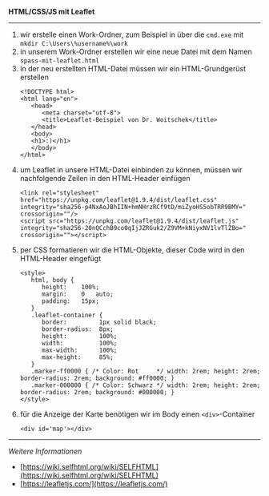 **HTML/CSS/JS mit Leaflet**

---

1. wir erstelle einen Work-Ordner, zum Beispiel in über die `cmd.exe` mit `mkdir C:\Users\%username%\work`
2. in unserem Work-Ordner erstellen wir eine neue Datei mit dem Namen `spass-mit-leaflet.html`
3. in der neu erstellten HTML-Datei müssen wir ein HTML-Grundgerüst erstellen
   ```
   <!DOCTYPE html>
   <html lang="en">
      <head>
         <meta charset="utf-8">
         <title>Leaflet-Beispiel von Dr. Woitschek</title>
      </head>
      <body>
      <h1>:)</h1>
      </body>
   </html>
   ```
4. um Leaflet in unsere HTML-Datei einbinden zu können, müssen wir nachfolgende Zeilen in den HTML-Header einfügen
   ```
   <link rel="stylesheet" href="https://unpkg.com/leaflet@1.9.4/dist/leaflet.css" integrity="sha256-p4NxAoJBhIIN+hmNHrzRCf9tD/miZyoHS5obTRR9BMY=" crossorigin=""/>
   <script src="https://unpkg.com/leaflet@1.9.4/dist/leaflet.js" integrity="sha256-20nQCchB9co0qIjJZRGuk2/Z9VM+kNiyxNV1lvTlZBo=" crossorigin=""></script>
   ```
5. per CSS formatieren wir die HTML-Objekte, dieser Code wird in den HTML-Header eingefügt
   ```
   <style>
      html, body {
         height:    100%;
         margin:    0   auto;
         padding:   15px;
      }
      .leaflet-container {
         border:         1px solid black;
         border-radius:  8px;
         height:         100%;
         width:          100%;
         max-width:      100%;
         max-height:     85%;
      }
      .marker-ff0000 { /* Color: Rot     */ width: 2rem; height: 2rem; border-radius: 2rem; background: #ff0000; }
      .marker-000000 { /* Color: Schwarz */ width: 2rem; height: 2rem; border-radius: 2rem; background: #000000; }
   </style>
   ```
6. für die Anzeige der Karte benötigen wir im Body einen `<div>`-Container
   ```
   <div id='map'></div>
   ```









---

_Weitere Informationen_
- [https://wiki.selfhtml.org/wiki/SELFHTML](https://wiki.selfhtml.org/wiki/SELFHTML)
- [https://leafletjs.com/](https://leafletjs.com/)
